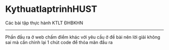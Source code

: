 # KythuatlaptrinhHUST
Các bài tập thực hành KTLT ĐHBKHN

------------------------------------------------------------------------
Phần đầu ra ở web chấm điểm khác với yêu cầu ở đề bài nên lời giải không sai 
mà cần chỉnh lại 1 chút code để thỏa mãn đầu ra
